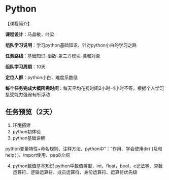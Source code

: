 # Python

【课程简介】

**课程设计**：马晶敏，叶梁

**组队学习说明**：学习python基础知识，针对python小白的学习之路

**任务路线**：基础知识-函数-第三方模块-类和对象

**组队学习周期**：10天

**定位人群**：python小白，难度系数低

**每个任务完成大概所需时间**：每天平均花费时间2小时-4小时不等，根据个人学习接受能力强弱有所浮动

## 任务预览（2天）
1. 环境搭建
2. python初体验
3. python基础讲解

python变量特性+命名规则、注释方法、python中“：”作用、学会使用dir( )及和help( )、import使用、pep8介绍

4. python数值基本知识
python中数值类型，int，float，bool，e记法等、算数运算符、逻辑运算符、成员运算符、身份运算符、运算符优先级
